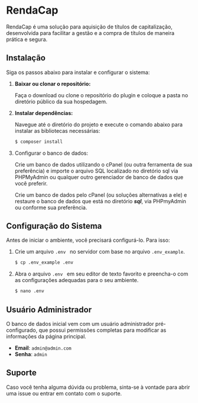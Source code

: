 # RendaCap

RendaCap é uma solução para aquisição de títulos de capitalização, desenvolvida para facilitar a gestão e a compra de títulos de maneira prática e segura.

## Instalação

Siga os passos abaixo para instalar e configurar o sistema:

1. **Baixar ou clonar o repositório:**

   Faça o download ou clone o repositório do plugin e coloque a pasta no diretório público da sua hospedagem.

2. **Instalar dependências:**

   Navegue até o diretório do projeto e execute o comando abaixo para instalar as bibliotecas necessárias:

   ```sh
   $ composer install
   ```

3. Configurar o banco de dados:

   Crie um banco de dados utilizando o cPanel (ou outra ferramenta de sua preferência) e importe o arquivo SQL localizado no diretório sql via PHPMyAdmin ou qualquer outro gerenciador de banco de dados que você preferir.
  
   Crie um banco de dados pelo cPanel (ou soluções alternativas a ele) e restaure o banco de dados que está no diretório ***sql***, via PHPmyAdmin ou conforme sua preferência.

## Configuração do Sistema

   Antes de iniciar o ambiente, você precisará configurá-lo. Para isso:
  
1. Crie um arquivo `.env ` no servidor com base no arquivo `.env_example`.

   ```sh
   $ cp .env_example .env
   ```

2. Abra o arquivo `.env ` em seu editor de texto favorito e preencha-o com as configurações adequadas para o seu ambiente.

   ```sh
   $ nano .env
   ```

## Usuário Administrador

O banco de dados inicial vem com um usuário administrador pré-configurado, que possui permissões completas para modificar as informações da página principal.

- **Email**: `admin@admin.com`
- **Senha**: `admin`

## Suporte

Caso você tenha alguma dúvida ou problema, sinta-se à vontade para abrir uma issue ou entrar em contato com o suporte.
